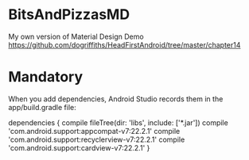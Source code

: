 # BitsAndPizzasMD

My own version of Material Design Demo https://github.com/dogriffiths/HeadFirstAndroid/tree/master/chapter14


# Mandatory
When you add dependencies, Android Studio records them in the app/build.gradle file:

dependencies {
    compile fileTree(dir: 'libs', include: ['*.jar'])
    compile 'com.android.support:appcompat-v7:22.2.1'
    compile 'com.android.support:recyclerview-v7:22.2.1'
    compile 'com.android.support:cardview-v7:22.2.1'
}
